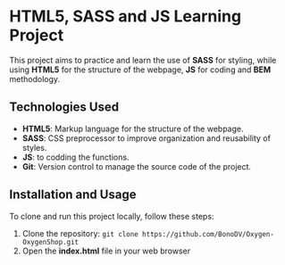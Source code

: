 # HTML5, SASS and JS Learning Project

This project aims to practice and learn the use of **SASS** for styling, while using **HTML5** for the structure of the webpage, **JS** for coding and **BEM** methodology.

## Technologies Used

- **HTML5**: Markup language for the structure of the webpage.
- **SASS**: CSS preprocessor to improve organization and reusability of styles.
- **JS**: to codding the functions.
- **Git**: Version control to manage the source code of the project.

## Installation and Usage

To clone and run this project locally, follow these steps:

1. Clone the repository:
   ```git clone https://github.com/BonoDV/Oxygen-OxygenShop.git ```
2. Open the **index.html** file in your web browser
